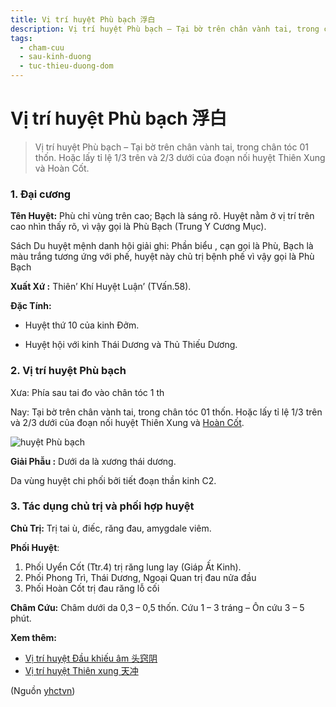 ```yaml
---
title: Vị trí huyệt Phù bạch 浮白
description: Vị trí huyệt Phù bạch – Tại bờ trên chân vành tai, trong chân tóc 01 thốn. Hoặc lấy tỉ lệ 1/3 trên và 2/3 dưới của đoạn nối huyệt Thiên Xung và Hoàn Cốt.
tags:
  - cham-cuu
  - sau-kinh-duong
  - tuc-thieu-duong-dom
---
```


# Vị trí huyệt Phù bạch 浮白 

> Vị trí huyệt Phù bạch – Tại bờ trên chân vành tai, trong chân tóc 01 thốn. Hoặc lấy tỉ lệ 1/3 trên và 2/3 dưới của đoạn nối huyệt Thiên Xung và Hoàn Cốt.

### 1. Đại cương

**Tên Huyệt:** Phù chỉ vùng trên cao; Bạch là sáng rõ. Huyệt nằm ở vị trí trên cao nhìn thấy rõ, vì vậy gọi là Phù Bạch (Trung Y Cương Mục).

Sách Du huyệt mệnh danh hội giải ghi: Phần biểu , cạn gọi là Phù, Bạch là màu trắng tương ứng với phế, huyệt này chủ trị bệnh phế vì vậy gọi là Phù Bạch

**Xuất Xứ :** Thiên’ Khí Huyệt Luận’ (TVấn.58).

**Đặc Tính:**

+ Huyệt thứ 10 của kinh Đởm.

+ Huyệt hội với kinh Thái Dương và Thủ Thiếu Dương.

### 2. Vị trí huyệt Phù bạch

Xưa: Phía sau tai đo vào chân tóc 1 th

Nay: Tại bờ trên chân vành tai, trong chân tóc 01 thốn. Hoặc lấy tỉ lệ 1/3 trên và 2/3 dưới của đoạn nối huyệt Thiên Xung và [Hoàn Cốt](/yhctvn/vi-tri-huyet-hoan-cot-%e5%ae%8c%e9%aa%a8).

![huyệt Phù bạch](/imgs/yhctvn/huyet-phu-bach-300x169.jpg)

**Giải Phẫu :** Dưới da là xương thái dương.

Da vùng huyệt chi phối bởi tiết đoạn thần kinh C2.

### 3. Tác dụng chủ trị và phối hợp huyệt

**Chủ Trị:** Trị tai ù, điếc, răng đau, amygdale viêm.

**Phối Huyệt**:

1. Phối Uyển Cốt (Ttr.4) trị răng lung lay (Giáp Ất Kinh).
2. Phối Phong Trì, Thái Dương, Ngoại Quan trị đau nửa đầu
3. Phối Hoàn Cốt trị đau răng lỗ cối

**Châm Cứu:** Châm dưới da 0,3 – 0,5 thốn. Cứu 1 – 3 tráng – Ôn cứu 3 – 5 phút.

**Xem thêm:**

* [Vị trí huyệt Đầu khiếu âm 头窍阴](/yhctvn/vi-tri-huyet-dau-khieu-am-%e5%a4%b4%e7%aa%8d%e9%98%b4)
* [Vị trí huyệt Thiên xung 天冲](/yhctvn/vi-tri-huyet-thien-xung-%e5%a4%a9%e5%86%b2)

(Nguồn <a href="https://yhctvn.com/vi-tri-huyet-phu-bach-浮白/" target="_blank">yhctvn</a>)
